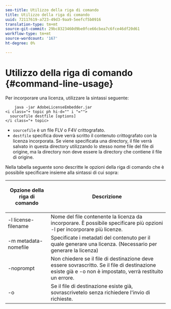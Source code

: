 ```yaml
---
seo-title: Utilizzo della riga di comando
title: Utilizzo della riga di comando
uuid: 72117619-a723-49d3-9aa9-5eefcf5b0916
translation-type: tm+mt
source-git-commit: 29bc8323460d9be0fce66cbea7c6fce46df20d61
workflow-type: tm+mt
source-wordcount: '167'
ht-degree: 0%

---
```



# Utilizzo della riga di comando {#command-line-usage}

Per incorporare una licenza, utilizzare la sintassi seguente:

```
    java -jar AdobeLicenseEmbedder.jar  
<i class="+ topic ph hi-d="" i "="">
  sourcefile destfile [options] 
</i class="+ topic>
```

* `sourcefile` è un file FLV o F4V crittografato.
* `destfile` specifica dove verrà scritto il contenuto crittografato con la licenza incorporata. Se viene specificata una directory, il file verrà salvato in questa directory utilizzando lo stesso nome file del file di origine, ma la directory non deve essere la directory che contiene il file di origine.

Nella tabella seguente sono descritte le opzioni della riga di comando che è possibile specificare insieme alla sintassi di cui sopra:

<table frame="all" colsep="1" rowsep="1" class="+ topic/table adobe-d/table " id="table_hnl_2sy_n4"> 
 <thead class="- topic/thead "> 
  <tr rowsep="1" class="- topic/row "> 
   <th colname="1" class="- topic/entry entry"> <p class="- topic/p ">Opzione della riga di comando </p> </th> 
   <th colname="2" class="- topic/entry entry"> <p class="- topic/p ">Descrizione </p> </th> 
  </tr> 
 </thead>
 <tbody class="- topic/tbody "> 
  <tr rowsep="1" class="- topic/row "> 
   <td colname="1" class="- topic/entry "> <span class="+ topic/ph pr-d/codeph codeph"> -l license-filename  </span> </td> 
   <td colname="2" class="- topic/entry "> Nome del file contenente la licenza da incorporare. È possibile specificare più opzioni <span class="codeph"> -l </span> per incorporare più licenze. </td> 
  </tr> 
  <tr rowsep="1" class="- topic/row "> 
   <td colname="1" class="- topic/entry "> <span class="+ topic/ph pr-d/codeph codeph"> -m metadata-nomefile  </span> </td> 
   <td colname="2" class="- topic/entry "> Specificate i metadati del contenuto per il quale generare una licenza. (Necessario per generare la licenza) </td> 
  </tr> 
  <tr rowsep="1" class="- topic/row "> 
   <td colname="1" class="- topic/entry "> <span class="codeph"> -noprompt  </span> </td> 
   <td colname="2" class="- topic/entry "> Non chiedere se il file di destinazione deve essere sovrascritto. Se il file di destinazione esiste già e <span class="codeph"> -o </span> non è impostato, verrà restituito un errore. </td> 
  </tr> 
  <tr rowsep="0" class="- topic/row "> 
   <td colname="1" class="- topic/entry "> <span class="codeph"> -o  </span> </td> 
   <td colname="2" class="- topic/entry "> Se il file di destinazione esiste già, sovrascrivetelo senza richiedere l'invio di richieste. </td> 
  </tr> 
 </tbody> 
</table>

